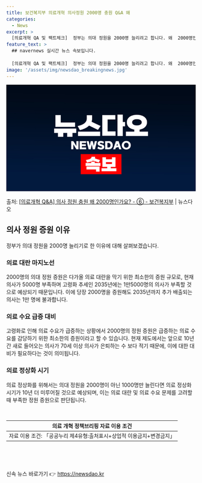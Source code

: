 ```yaml
---
title: 보건복지부 의료개혁 의사정원 2000명 충원 Q&A 왜
categories:
  - News
excerpt: >
  [의료개혁 QA 및 팩트체크]  정부는 의대 정원을 2000명 늘리려고 합니다. 왜  2000명인가요?   …
feature_text: >
  ## navernews 실시간 뉴스 속보입니다.

  [의료개혁 QA 및 팩트체크]  정부는 의대 정원을 2000명 늘리려고 합니다. 왜  2000명인가요?   …
image: '/assets/img/newsdao_breakingnews.jpg'
---
```


![뉴스다오 속보](/assets/img/newsdao_breakingnews.jpg)

<p>출처: <a href="https://newsdao.kr/3424" rel="dofollow">[의료개혁 Q&A] 의사 정원 충원 왜 2000명인가요? - ⑥ - 보건복지부</a> | 뉴스다오</p>

<h2 data-ke-size="size26">의사 정원 증원 이유</h2>
<p data-ke-size="size16">정부가 의대 정원을 2000명 늘리기로 한 이유에 대해 살펴보겠습니다.</p>

<h3>의료 대란 마지노선</h3>
<p data-ke-size="size16">2000명의 의대 정원 증원은 다가올 의료 대란을 막기 위한 최소한의 증원 규모로, 현재 의사가 5000명 부족하며 고령화 추세인 2035년에는 1만5000명의 의사가 부족할 것으로 예상되기 때문입니다. 이에 당장 2000명을 증원해도 2035년까지 추가 배출되는 의사는 1만 명에 불과합니다.</p>

<h3>의료 수요 급증 대비</h3>
<p data-ke-size="size16">고령화로 인해 의료 수요가 급증하는 상황에서 2000명의 정원 증원은 급증하는 의료 수요를 감당하기 위한 최소한의 증원이라고 할 수 있습니다. 현재 제도에서는 앞으로 10년간 새로 들어오는 의사가 70세 이상 의사가 은퇴하는 수 보다 적기 때문에, 이에 대한 대비가 필요하다는 것이 의미됩니다.</p>

<h3>의료 정상화 시기</h3>
<p data-ke-size="size16">의료 정상화를 위해서는 의대 정원을 2000명이 아닌 1000명만 늘린다면 의료 정상화 시기가 10년 더 미루어질 것으로 예상되며, 이는 의료 대란 및 의료 수요 문제를 고려할 때 부족한 정원 증원으로 판단됩니다.</p>

<p data-ke-size="size16">&nbsp;</p>
<table>
	<thead>
		<tr>
			<th style="text-align: center;">의료 개혁 정책브리핑 자료 이용 조건</th>
		</tr>
	</thead>
	<tbody>
		<tr>
			<td style="text-align: center; height: 17px;">자료 이용 조건: 「공공누리 제4유형:출처표시+상업적 이용금지+변경금지」</td>
	</tr>
	</tbody>
</table>
<p data-ke-size="size16">&nbsp;</p>
<p data-ke-size="size16">&nbsp;</p> 

신속 뉴스 바로가기 👉 <a href="https://newsdao.kr" rel="dofollow">https://newsdao.kr</a>


